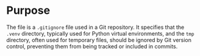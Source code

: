 # Purpose
The file is a `.gitignore` file used in a Git repository. It specifies that the `.venv` directory, typically used for Python virtual environments, and the `tmp` directory, often used for temporary files, should be ignored by Git version control, preventing them from being tracked or included in commits.
